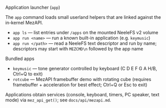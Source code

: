 Application launcher (`app`)

The `app` command loads small userland helpers that are linked against the in-kernel MezAPI.

- `app ls` — list entries under `/apps` on the mounted NeeleFS v2 volume
- `app run <name>` — run a known built-in application (e.g. `keymusic`)
- `app run </path>` — read a NeeleFS text descriptor and run by name; descriptors may start with `MEZCMD\n` followed by the app name

Bundled apps
- `keymusic` — tone generator controlled by keyboard (C D E F G A H/B, Ctrl+Q to exit)
- `rotcube` — MezAPI framebuffer demo with rotating cube (requires framebuffer + acceleration for best effect; Ctrl+Q or Esc to exit)

Applications obtain services (console, keyboard, timers, PC speaker, text mode) via `mez_api_get()`; see `docs/api/mezapi.md`.
